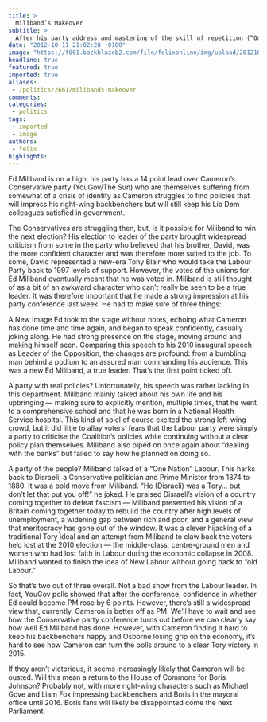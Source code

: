 ```yaml
---
title: >
  Miliband’s Makeover
subtitle: >
  After his party address and mastering of the skill of repetition (“One Nation” - 46 times), the Labour leader is hoping to boost his election chances. Matthew Proctor looks into them.
date: "2012-10-11 21:02:28 +0100"
image: "https://f001.backblazeb2.com/file/felixonline/img/upload/201210112202-csw09-nick_clegg-small.jpg"
headline: true
featured: true
imported: true
aliases:
 - /politics/2661/milibands-makeover
comments:
categories:
 - politics
tags:
 - imported
 - image
authors:
 - felix
highlights:
---
```


Ed Miliband is on a high: his party has a 14 point lead over Cameron’s Conservative party (YouGov/The Sun) who are themselves suffering from somewhat of a crisis of identity as Cameron struggles to find policies that will impress his right-wing backbenchers but will still keep his Lib Dem colleagues satisfied in government.

The Conservatives are struggling then, but, is it possible for Miliband to win the next election? His election to leader of the party brought widespread criticism from some in the party who believed that his brother, David, was the more confident character and was therefore more suited to the job. To some, David represented a new-era Tony Blair who would take the Labour Party back to 1997 levels of support. However, the votes of the unions for Ed Miliband eventually meant that he was voted in.
 Miliband is still thought of as a bit of an awkward character who can’t really be seen to be a true leader. It was therefore important that he made a strong impression at his party conference last week. He had to make sure of three things:

A New Image
 Ed took to the stage without notes, echoing what Cameron has done time and time again, and began to speak confidently, casually joking along. He had strong presence on the stage, moving around and making himself seen. Comparing this speech to his 2010 inaugural speech as Leader of the Opposition, the changes are profound: from a bumbling man behind a podium to an assured man commanding his audience. This was a new Ed Miliband, a true leader. That’s the first point ticked off.

A party with real policies?
 Unfortunately, his speech was rather lacking in this department. Miliband mainly talked about his own life and his upbringing — making sure to explicitly mention, multiple times, that he went to a comprehensive school and that he was born in a National Health Service hospital. This kind of spiel of course excited the strong left-wing crowd, but it did little to allay voters’ fears that the Labour party were simply a party to criticise the Coalition’s policies while continuing without a clear policy plan themselves. Miliband also piped on once again about “dealing with the banks” but failed to say how he planned on doing so.

A party of the people?
 Miliband talked of a “One Nation” Labour. This harks back to Disraeli, a Conservative politician and Prime Minister from 1874 to 1880. It was a bold move from Miliband. “He (Disraeli) was a Tory… but don’t let that put you off!” he joked. He praised Disraeli’s vision of a country coming together to defeat fascism — Miliband presented his vision of a Britain coming together today to rebuild the country after high levels of unemployment, a widening gap between rich and poor, and a general view that meritocracy has gone out of the window. It was a clever hijacking of a traditional Tory ideal and an attempt from Miliband to claw back the voters he’d lost at the 2010 election — the middle-class, centre-ground men and women who had lost faith in Labour during the economic collapse in 2008. Miliband wanted to finish the idea of New Labour without going back to “old Labour.”

So that’s two out of three overall. Not a bad show from the Labour leader. In fact, YouGov polls showed that after the conference, confidence in whether Ed could become PM rose by 6 points. However, there’s still a widespread view that, currently, Cameron is better off as PM. We’ll have to wait and see how the Conservative party conference turns out before we can clearly say how well Ed Miliband has done. However, with Cameron finding it hard to keep his backbenchers happy and Osborne losing grip on the economy, it’s hard to see how Cameron can turn the polls around to a clear Tory victory in 2015.

If they aren’t victorious, it seems increasingly likely that Cameron will be ousted. Will this mean a return to the House of Commons for Boris Johnson? Probably not, with more right-wing characters such as Michael Gove and Liam Fox impressing backbenchers and Boris in the mayoral office until 2016. Boris fans will likely be disappointed come the next Parliament.
